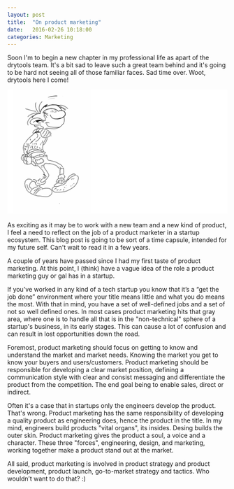 ```yaml
---
layout: post
title:  "On product marketing"
date:   2016-02-26 10:18:00
categories: Marketing
---
```


Soon I'm to begin a new chapter in my professional life as apart of the drytools team. It's a bit sad to leave such a great team behind and it's going to be hard not seeing all of those familiar faces. Sad time over. Woot, drytools here I come!

![Product Marketing](https://github.com/FilipKmn/filipkmn.github.io/blob/master/assets/images/on-product-marketing/product-marketing.png?raw=true)

As exciting as it may be to work with a new team and a new kind of product, I feel a need to reflect on the job of a product marketer in a startup ecosystem. This blog post is going to be sort of a time capsule, intended for my future self. Can't wait to read it in a few years.

A couple of years have passed since I had my first taste of product marketing. At this point, I (think) have a vague idea of the role a product marketing guy or gal has in a startup.

If you've worked in any kind of a tech startup you know that it’s a “get the job done” environment where your title means little and what you do means the most. With that in mind, you have a set of well-defined jobs and a set of not so well defined ones. In most cases product marketing hits that gray area, where one is to handle all that is in the "non-technical" sphere of a startup's business, in its early stages. This can cause a lot of confusion and can result in lost opportunities down the road.

Foremost, product marketing should focus on getting to know and understand the market and market needs. Knowing the market you get to know your buyers and users/customers. Product marketing should be responsible for developing a clear market position, defining a communication style with clear and consist messaging and differentiate the product from the competition. The end goal being to enable sales, direct or indirect.

Often it's a case that in startups only the engineers develop the product. That's wrong. Product marketing has the same responsibility of developing a quality product as engineering does, hence the product in the title. In my mind, engineers build products "vital organs", its insides. Desing builds the outer skin. Product marketing gives the product a soul, a voice and a character. These three "forces", engineering, design, and marketing, working together make a product stand out at  the market.

All said, product marketing is involved in product strategy and product development, product launch, go-to-market strategy and tactics. Who wouldn’t want to do that? :)
